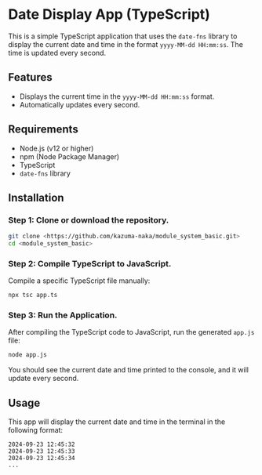 # Date Display App (TypeScript)

This is a simple TypeScript application that uses the `date-fns` library to display the current date and time in the format `yyyy-MM-dd HH:mm:ss`. The time is updated every second.

## Features

- Displays the current time in the `yyyy-MM-dd HH:mm:ss` format.
- Automatically updates every second.

## Requirements

- Node.js (v12 or higher)
- npm (Node Package Manager)
- TypeScript
- `date-fns` library

## Installation

### Step 1: Clone or download the repository.

```bash
git clone <https://github.com/kazuma-naka/module_system_basic.git>
cd <module_system_basic>
```

### Step 2: Compile TypeScript to JavaScript.

Compile a specific TypeScript file manually:

```bash
npx tsc app.ts
```

### Step 3: Run the Application.

After compiling the TypeScript code to JavaScript, run the generated `app.js` file:

```bash
node app.js
```

You should see the current date and time printed to the console, and it will update every second.

## Usage

This app will display the current date and time in the terminal in the following format:

```
2024-09-23 12:45:32
2024-09-23 12:45:33
2024-09-23 12:45:34
...
```
